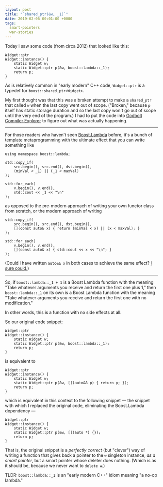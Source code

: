 ```yaml
---
layout: post
title: "`shared_ptr(&w, _1)`"
date: 2019-02-06 00:01:00 +0000
tags:
  smart-pointers
  war-stories
---
```


Today I saw some code (from circa 2012) that looked like this:

    Widget::ptr 
    Widget::instance() {
        static Widget w;
        static Widget::ptr p(&w, boost::lambda::_1);
        return p;
    }

As is relatively common in "early modern" C++ code, `Widget::ptr` is a
typedef for `boost::shared_ptr<Widget>`.

My first thought was that this was a broken attempt to make a `shared_ptr`
that called `w` when the last copy went out of scope. ("Broken," because `p` itself has
static storage duration and so the last copy won't go out of scope until the very
end of the program.) I had to put the code into [Godbolt Compiler Explorer](https://godbolt.org/z/2Znrgm) to figure
out what was actually happening.

----

For those readers who haven't seen [Boost.Lambda](https://theboostcpplibraries.com/boost.lambda) before,
it's a bunch of template metaprogramming with the ultimate effect that you can write something like

    using namespace boost::lambda;

    std::copy_if(
        src.begin(), src.end(), dst.begin(),
        (minVal < _1) || (_1 < maxVal)
    );

    std::for_each(
        v.begin(), v.end(),
        std::cout << _1 << "\n"
    );

as opposed to the pre-modern approach of writing your own functor class from scratch, or the modern approach of writing

    std::copy_if(
        src.begin(), src.end(), dst.begin(),
        [](const auto& x) { return (minVal < x) || (x < maxVal); }
    );

    std::for_each(
        v.begin(), v.end(),
        [](const auto& x) { std::cout << x << "\n"; }
    );

(Could I have written `auto&& x` in both cases to achieve the same effect?
[I sure could.](/blog/2018/12/15/autorefref-always-works/))

----

So, if `boost::lambda::_1 + 1` is a Boost Lambda function with the meaning "Take whatever arguments
you receive and return the first one plus 1," then `boost::lambda::_1` on its own is a Boost Lambda
function with the meaning "Take whatever arguments you receive and return the first one with no
modification."

In other words, this is a function with no side effects at all.

So our original code snippet:

    Widget::ptr 
    Widget::instance() {
        static Widget w;
        static Widget::ptr p(&w, boost::lambda::_1);
        return p;
    }

is equivalent to

    Widget::ptr 
    Widget::instance() {
        static Widget w;
        static Widget::ptr p(&w, [](auto&& p) { return p; });
        return p;
    }

which is equivalent in this context to the following snippet — the snippet
with which I replaced the original code, eliminating the Boost.Lambda dependency —

    Widget::ptr 
    Widget::instance() {
        static Widget w;
        static Widget::ptr p(&w, [](auto *) {});
        return p;
    }

That is, the original snippet is a _perfectly correct_ (but "clever") way
of writing a function that gives back a pointer to the `w` singleton instance,
_as a smart pointer_, but a smart pointer whose deleter does nothing.
(Which is as it should be, because we never want to `delete w`.)

TLDR: `boost::lambda::_1` is an "early modern C++" idiom meaning "a no-op lambda."
